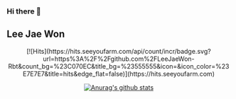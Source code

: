 ### Hi there 👋

## Lee Jae Won

<center>[![Hits](https://hits.seeyoufarm.com/api/count/incr/badge.svg?url=https%3A%2F%2Fgithub.com%2FLeeJaeWon-Rbt&count_bg=%23C070EC&title_bg=%23555555&icon=&icon_color=%23E7E7E7&title=hits&edge_flat=false)](https://hits.seeyoufarm.com)<center>  

[![Anurag's github stats](https://github-readme-stats.vercel.app/api?username=LeeJaeWon-Rbt)](https://github.com/anuraghazra/github-readme-stats)  

<!--
**LeeJaeWon-Rbt/LeeJaeWon-Rbt** is a ✨ _special_ ✨ repository because its `README.md` (this file) appears on your GitHub profile.

Here are some ideas to get you started:


  
- 🔭 I’m currently working on ...
- 🌱 I’m currently learning ...
- 👯 I’m looking to collaborate on ...
- 🤔 I’m looking for help with ...
- 💬 Ask me about ...
- 📫 How to reach me: ...
- 😄 Pronouns: ...
- ⚡ Fun fact: ...
-->
